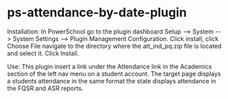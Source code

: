 # ps-attendance-by-date-plugin
Installation: In PowerSchool go to the plugin dashboard Setup --> System --> System Settings --> Plugin Management Configuration. Click install, click Choose File navigate to the directory where the att_ind_pq.zip file is located and select it. Click Install.

Use: This plugin insert a link under the Attendance link in the Academics section of the left nav menu on a student account. The target page displays a students attendance in the same format the state displays attendance in the FQSR and ASR reports.
